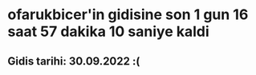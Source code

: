 # ofarukbicer'in gidisine son 1 gun 16 saat 57 dakika 10 saniye kaldi

## Gidis tarihi: 30.09.2022 :(